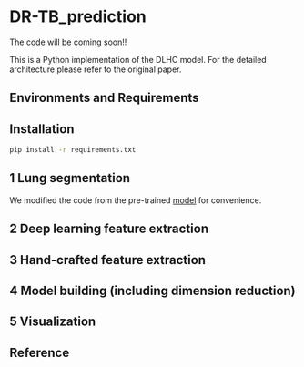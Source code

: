 # DR-TB_prediction
The code will be coming soon!!

This is a Python implementation of the DLHC model. For the detailed architecture please refer to the original paper. 

## Environments and Requirements
## Installation
```bash
pip install -r requirements.txt
```

## 1 Lung segmentation
We modified the code from the pre-trained [model](https://github.com/JoHof/lungmask) for convenience. 


## 2 Deep learning feature extraction

## 3 Hand-crafted feature extraction 

## 4 Model building (including dimension reduction) 

## 5 Visualization

## Reference
